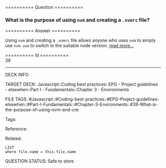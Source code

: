 ========== Question ==========  

### What is the purpose of using `nvm` and creating a `.nvmrc` file?  

========== Answer ==========  

Using `nvm` and creating a `.nvmrc` file allows anyone who uses `nvm` to simply use `nvm use` to switch to the suitable node version. [read more...](https://github.com/creationix/nvm)

========== Id ==========  
39

---

DECK INFO

TARGET DECK: Javascript::Coding best practices::EPG - Project guidelines - elsewhen::Part I - Fundamentals::Chapter 3 - Environments

FILE TAGS: #Javascript::#Coding-best-practices::#EPG-Project-guidelines-elsewhen::#Part-I-Fundamentals::#Chapter-3-Environments::#39-What-is-the-purpose-of-using-nvm-and-cre

Tags:

Reference:

Related:

```dataview
LIST
where file.name = this.file.name
```

QUESTION STATUS: Safe to store
